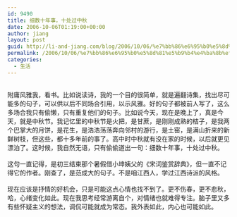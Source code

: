```yaml
---
id: 9490
title: 细数十年事，十处过中秋
date: 2006-10-06T01:19:00+00:00
author: jiang
layout: post
guid: http://li-and-jiang.com/blog/2006/10/06/%e7%bb%86%e6%95%b0%e5%8d%81%e5%b9%b4%e4%ba%8b%ef%bc%8c%e5%8d%81%e5%a4%84%e8%bf%87%e4%b8%ad%e7%a7%8b/
permalink: /2006/10/06/%e7%bb%86%e6%95%b0%e5%8d%81%e5%b9%b4%e4%ba%8b%ef%bc%8c%e5%8d%81%e5%a4%84%e8%bf%87%e4%b8%ad%e7%a7%8b/
categories:
  - 生活
---
```

<div>
   
</div>

<div>
  附庸风雅我，看书。比如说读诗，我的一个目的很简单，就是遍翻诗集，找出尽可能多的句子，可以供以后不同场合引用，以示风雅。好的句子都被前人写了，这么多场合我只有偷懒，只有重复他们的句子。比如说今天，现在是晚上了，真是今天，就是中秋节。我记忆里的中秋节是火把，是甘蔗，是刚刚成熟的桔子，是我两个巴掌大的月饼，是花生，是浩浩荡荡奔向邻村的游行，是土窑，是满山折来的新鲜树枝，但这些，都十多年前的事了。高中时中秋就有没在家的时候，以后就更见漂泊了。这时候，我自然无语，只有偷偷道出一句：细数十年事，十处过中秋。
</div>

<div>
   
</div>

<div>
  这句一直记得，是初三结束那个暑假借小坤姨父的《宋词鉴赏辞典》，但一直不记得它的作者。刚查了，是范成大的句子。不是咱江西人，学过江西诗派的风格。
</div>

<div>
   
</div>

<div>
  现在应该是抒情的好机会，只是可能这点心情也找不到了。更不伤春，更不悲秋，哈，心绪变化如此。现在我思考经常游离自个，对情绪也就难得专注。脑子里又多有些怀疑主义的想法，调侃可能就成为常态。我外表如此，内心也可能如此。
</div>

<div>
   
</div>

<div>
   
</div>
